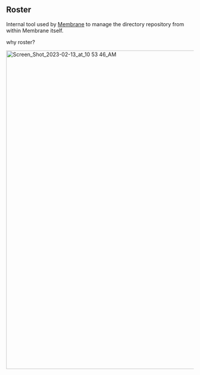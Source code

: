 ## Roster

Internal tool used by [Membrane](https://membrane.io) to manage the directory repository from within Membrane itself.

why roster?

<img width="855" alt="Screen_Shot_2023-02-13_at_10 53 46_AM" src="https://user-images.githubusercontent.com/9091881/218509602-2e78339b-2774-4da7-9652-0299ce4092d9.png">
